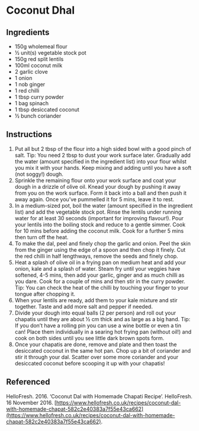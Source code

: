 # Coconut Dhal

## Ingredients

- 150g wholemeal flour
- ½ unit(s) vegetable stock pot
- 150g red split lentils
- 100ml coconut milk
- 2 garlic clove
- 1 onion
- 1 nob ginger
- 1 red chilli
- 1 tbsp curry powder
- 1 bag spinach
- 1 tbsp desiccated coconut
- ½ bunch coriander

## Instructions

1. Put all but 2 tbsp of the flour into a high sided bowl with a good pinch of salt. Tip: You need 2 tbsp to dust your work surface later. Gradually add the water (amount specified in the ingredient list) into your flour whilst you mix it with your hands. Keep mixing and adding until you have a soft (not soggy!) dough.
2. Sprinkle the remaining flour onto your work surface and coat your dough in a drizzle of olive oil. Knead your dough by pushing it away from you on the work surface. Form it back into a ball and then push it away again. Once you’ve pummelled it for 5 mins, leave it to rest.
3. In a medium-sized pot, boil the water (amount specified in the ingredient list) and add the vegetable stock pot. Rinse the lentils under running water for at least 30 seconds (important for improving flavour!). Pour your lentils into the boiling stock and reduce to a gentle simmer. Cook for 10 mins before adding the coconut milk. Cook for a further 5 mins then turn off the heat.
4. To make the dal, peel and finely chop the garlic and onion. Peel the skin from the ginger using the edge of a spoon and then chop it finely. Cut the red chilli in half lengthways, remove the seeds and finely chop.
5. Heat a splash of olive oil in a frying pan on medium heat and add your onion, kale and a splash of water. Steam fry until your veggies have softened, 4-5 mins, then add your garlic, ginger and as much chilli as you dare. Cook for a couple of mins and then stir in the curry powder. Tip: You can check the heat of the chilli by touching your finger to your tongue after chopping it.
6. When your lentils are ready, add them to your kale mixture and stir together. Taste and add more salt and pepper if needed.
7. Divide your dough into equal balls (2 per person) and roll out your chapatis until they are about ½ cm thick and as large as a big hand. Tip: If you don’t have a rolling pin you can use a wine bottle or even a tin can! Place them individually in a searing hot frying pan (without oil!) and cook on both sides until you see little dark brown spots form.
8. Once your chapatis are done, remove and plate and then toast the desiccated coconut in the same hot pan. Chop up a bit of coriander and stir it through your dal. Scatter over some more coriander and your desiccated coconut before scooping it up with your chapatis!

## Referenced

HelloFresh. 2016. ‘Coconut Dal with Homemade Chapati Recipe’. HelloFresh. 16 November 2016. [https://www.hellofresh.co.uk/recipes/coconut-dal-with-homemade-chapat-582c2e40383a7f55e43ca662](https://www.hellofresh.co.uk/recipes/coconut-dal-with-homemade-chapat-582c2e40383a7f55e43ca662).
